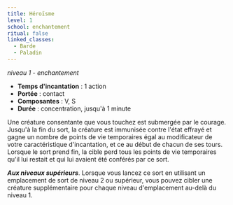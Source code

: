 ```yaml
---
title: Héroïsme
level: 1
school: enchantement
ritual: false
linked_classes:
  - Barde
  - Paladin
---
```


*niveau 1 - enchantement*

- **Temps d'incantation** : 1 action
- **Portée** : contact
- **Composantes** : V, S
- **Durée** : concentration, jusqu'à 1 minute

Une créature consentante que vous touchez est submergée par le courage. Jusqu'à la fin du sort, la créature est immunisée contre l'état effrayé et gagne un nombre de points de vie temporaires égal au modificateur de votre caractéristique d'incantation, et ce au début de chacun de ses tours. Lorsque le sort prend fin, la cible perd tous les points de vie temporaires qu'il lui restait et qui lui avaient été conférés par ce sort.

**_Aux niveaux supérieurs_**. Lorsque vous lancez ce sort en utilisant un emplacement de sort de niveau 2 ou supérieur, vous pouvez cibler une créature supplémentaire pour chaque niveau d'emplacement au-delà du niveau 1.